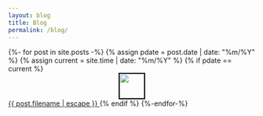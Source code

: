 ```yaml
---
layout: blog
title: Blog
permalink: /blog/
---
```

<div class="finder-right"> 
      {%- for post in site.posts -%}
        {% assign pdate = post.date |  date: "%m/%Y" %}
        {%  assign current = site.time | date: "%m/%Y" %}
        {% if pdate ==  current %} 
            <a class="post-link" href="{{ post.url | relative_url }}">
            <img src="{{ post.thumbnail }}" 
                style="display: block;
                        height: 50px;
                        margin-left: auto;
                        margin-right: auto;
                        border: solid black 2px;"/>
            {{ post.filename | escape }}
            </a>
        {% endif %}
      {%-endfor-%}
    </div>